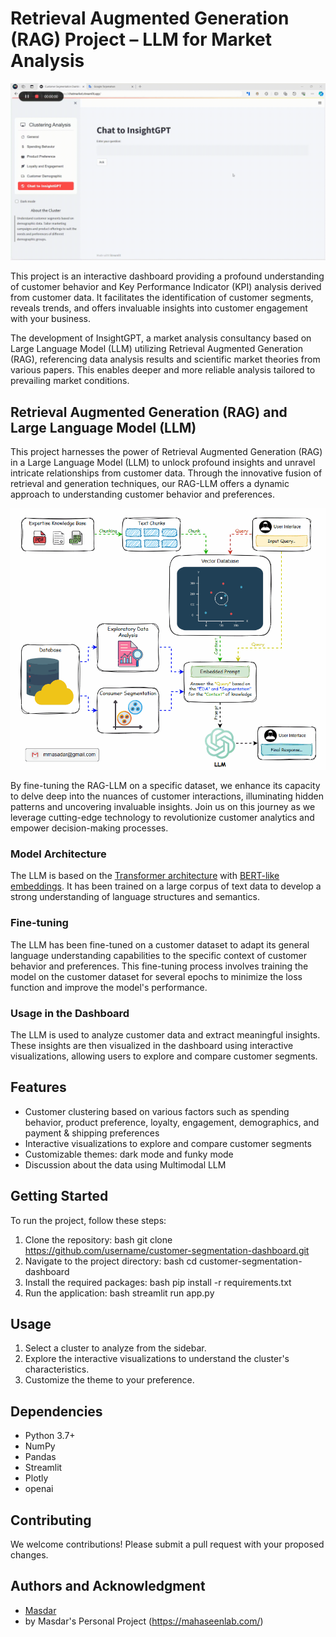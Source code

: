 # Retrieval Augmented Generation (RAG) Project – LLM for Market Analysis

![Tampilan Dashboard](chat_action.gif)

This project is an interactive dashboard providing a profound understanding of customer behavior and Key Performance Indicator (KPI) analysis derived from customer data. It facilitates the identification of customer segments, reveals trends, and offers invaluable insights into customer engagement with your business.

The development of InsightGPT, a market analysis consultancy based on Large Language Model (LLM) utilizing Retrieval Augmented Generation (RAG), referencing data analysis results and scientific market theories from various papers. This enables deeper and more reliable analysis tailored to prevailing market conditions.

## Retrieval Augmented Generation (RAG) and Large Language Model (LLM)
This project harnesses the power of Retrieval Augmented Generation (RAG) in a Large Language Model (LLM) to unlock profound insights and unravel intricate relationships from customer data. Through the innovative fusion of retrieval and generation techniques, our RAG-LLM offers a dynamic approach to understanding customer behavior and preferences.

![Tampilan Dashboard](flowchart_RAG_baru.gif)

By fine-tuning the RAG-LLM on a specific dataset, we enhance its capacity to delve deep into the nuances of customer interactions, illuminating hidden patterns and uncovering invaluable insights. Join us on this journey as we leverage cutting-edge technology to revolutionize customer analytics and empower decision-making processes.

### Model Architecture

The LLM is based on the [Transformer architecture](https://arxiv.org/abs/1706.03762) with [BERT-like embeddings](https://arxiv.org/abs/1810.04805). It has been trained on a large corpus of text data to develop a strong understanding of language structures and semantics.

### Fine-tuning

The LLM has been fine-tuned on a customer dataset to adapt its general language understanding capabilities to the specific context of customer behavior and preferences. This fine-tuning process involves training the model on the customer dataset for several epochs to minimize the loss function and improve the model's performance.

### Usage in the Dashboard

The LLM is used to analyze customer data and extract meaningful insights. These insights are then visualized in the dashboard using interactive visualizations, allowing users to explore and compare customer segments.

## Features

- Customer clustering based on various factors such as spending behavior, product preference, loyalty, engagement, demographics, and payment & shipping preferences
- Interactive visualizations to explore and compare customer segments
- Customizable themes: dark mode and funky mode
- Discussion about the data using Multimodal LLM

## Getting Started

To run the project, follow these steps:

1. Clone the repository: 
bash git clone https://github.com/username/customer-segmentation-dashboard.git
2. Navigate to the project directory:
bash cd customer-segmentation-dashboard
3. Install the required packages:
bash pip install -r requirements.txt
4. Run the application:
bash streamlit run app.py

## Usage

1. Select a cluster to analyze from the sidebar.
2. Explore the interactive visualizations to understand the cluster's characteristics.
3. Customize the theme to your preference.

## Dependencies

- Python 3.7+
- NumPy
- Pandas
- Streamlit
- Plotly
- openai

## Contributing

We welcome contributions! Please submit a pull request with your proposed changes.

## Authors and Acknowledgment

- [Masdar](https://www.linkedin.com/in/muhammad-masdar-mahasin-66914378/)
- by Masdar's Personal Project (https://mahaseenlab.com/)
